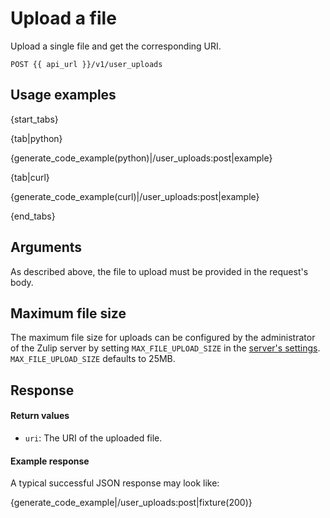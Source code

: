# Upload a file

Upload a single file and get the corresponding URI.

`POST {{ api_url }}/v1/user_uploads`

## Usage examples

{start_tabs}

{tab|python}

{generate_code_example(python)|/user_uploads:post|example}

{tab|curl}

{generate_code_example(curl)|/user_uploads:post|example}

{end_tabs}

## Arguments

As described above, the file to upload must be provided in the
request's body.

## Maximum file size

The maximum file size for uploads can be configured by the
administrator of the Zulip server by setting `MAX_FILE_UPLOAD_SIZE`
in the [server's settings][1]. `MAX_FILE_UPLOAD_SIZE` defaults
to 25MB.

[1]: https://zulip.readthedocs.io/en/latest/subsystems/settings.html#server-settings

## Response

#### Return values

* `uri`: The URI of the uploaded file.

#### Example response

A typical successful JSON response may look like:

{generate_code_example|/user_uploads:post|fixture(200)}
